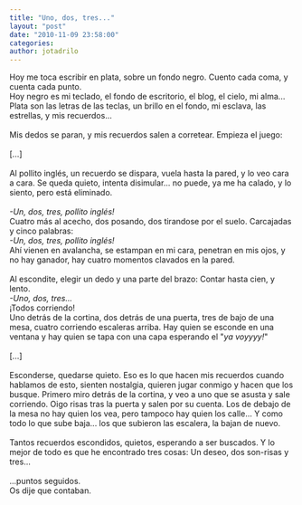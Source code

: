 ```yaml
---
title: "Uno, dos, tres..."
layout: "post"
date: "2010-11-09 23:58:00"
categories: 
author: jotadrilo
---
```


<div class="css-full-post-content js-full-post-content">
Hoy me toca escribir en plata, sobre un fondo negro. Cuento cada coma, y cuenta cada punto.<br />Hoy negro es mi teclado, el fondo de escritorio, el blog, el cielo, mi alma... <br />Plata son las letras de las teclas, un brillo en el fondo, mi esclava, las estrellas, y mis recuerdos...<br /><br />Mis dedos se paran, y mis recuerdos salen a corretear. Empieza el juego:<br /><br />[...]<br /><br />Al pollito inglés, un recuerdo se dispara, vuela hasta la pared, y lo veo cara a cara. Se queda quieto, intenta disimular... no puede, ya me ha calado, y lo siento, pero está eliminado.<br /><br /><span style="font-style:italic;">-Un, dos, tres, pollito inglés!</span> <br />Cuatro más al acecho, dos posando, dos tirandose por el suelo. Carcajadas y cinco palabras:<br /><span style="font-style:italic;">-Un, dos, tres, pollito inglés!</span> <br />Ahí vienen en avalancha, se estampan en mi cara, penetran en mis ojos, y no hay ganador, hay cuatro momentos clavados en la pared.<br /><br />Al escondite, elegir un dedo y una parte del brazo: Contar hasta cien, y lento.<br /><span style="font-style:italic;">-Uno, dos, tres...</span> <br />¡Todos corriendo!<br />Uno detrás de la cortina, dos detrás de una puerta, tres de bajo de una mesa, cuatro corriendo escaleras arriba. Hay quien se esconde en una ventana y hay quien se tapa con una capa esperando el "<span style="font-style:italic;">ya voyyyy!</span>"<br /><br />[...]<br /><br />Esconderse, quedarse quieto. Eso es lo que hacen mis recuerdos cuando hablamos de esto, sienten nostalgia, quieren jugar conmigo y hacen que los busque. Primero miro detrás de la cortina, y veo a uno que se asusta y sale corriendo. Oigo risas tras la puerta y salen por su cuenta. Los de debajo de la mesa no hay quien los vea, pero tampoco hay quien los calle... Y como todo lo que sube baja... los que subieron las escalera, la bajan de nuevo.<br /><br />Tantos recuerdos escondidos, quietos, esperando a ser buscados. Y lo mejor de todo es que he encontrado tres cosas: Un deseo, dos son-risas y tres... <br /><br />...puntos seguidos. <br />Os dije que contaban.
</div>
